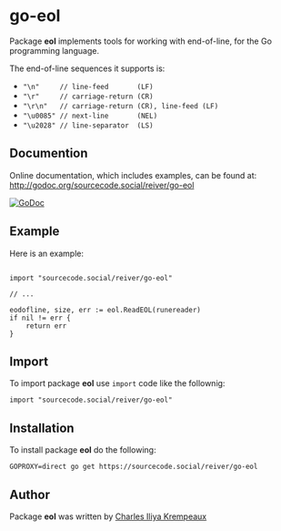 # go-eol

Package **eol** implements tools for working with end-of-line, for the Go programming language.

The end-of-line sequences it supports is:

* `"\n"     // line-feed       (LF)`
* `"\r"     // carriage-return (CR)`
* `"\r\n"   // carriage-return (CR), line-feed (LF)`
* `"\u0085" // next-line       (NEL)`
* `"\u2028" // line-separator  (LS)`

## Documention

Online documentation, which includes examples, can be found at: http://godoc.org/sourcecode.social/reiver/go-eol

[![GoDoc](https://godoc.org/sourcecode.social/reiver/go-eol?status.svg)](https://godoc.org/sourcecode.social/reiver/go-eol)

## Example

Here is an example:
```golang

import "sourcecode.social/reiver/go-eol"

// ...

eodofline, size, err := eol.ReadEOL(runereader)
if nil != err {
	return err
}
```

## Import

To import package **eol** use `import` code like the follownig:
```
import "sourcecode.social/reiver/go-eol"
```

## Installation

To install package **eol** do the following:
```
GOPROXY=direct go get https://sourcecode.social/reiver/go-eol
```

## Author

Package **eol** was written by [Charles Iliya Krempeaux](http://changelog.ca)
